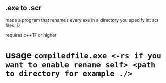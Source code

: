 ## .exe to .scr
made a program that renames every exe in a directory you specify int scr files :D

requires c++17 or higher

# usage `compiledfile.exe <-rs if you want to enable rename self> <path to directory for example ./>`
